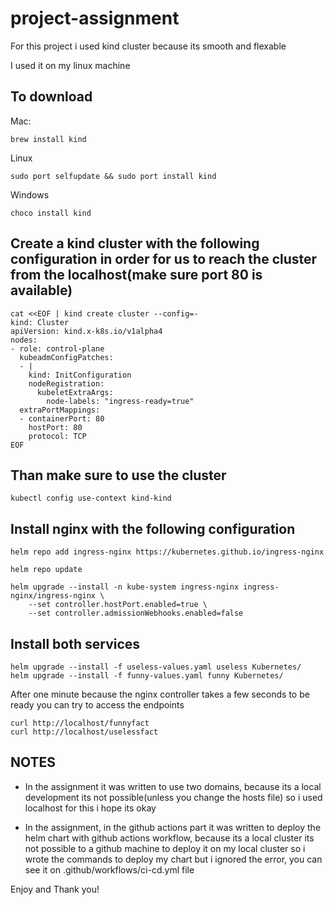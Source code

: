 # project-assignment
For this project i used kind cluster because its smooth and flexable

I used it on my linux machine

## To download 

Mac:

```
brew install kind
```

Linux
```
sudo port selfupdate && sudo port install kind
```

Windows
```
choco install kind
```

## Create a kind cluster with the following configuration in order for us to reach the cluster from the localhost(make sure port 80 is available)
```
cat <<EOF | kind create cluster --config=-
kind: Cluster
apiVersion: kind.x-k8s.io/v1alpha4
nodes:
- role: control-plane
  kubeadmConfigPatches:
  - |
    kind: InitConfiguration
    nodeRegistration:
      kubeletExtraArgs:
        node-labels: "ingress-ready=true"
  extraPortMappings:
  - containerPort: 80
    hostPort: 80
    protocol: TCP
EOF
```

## Than make sure to use the cluster
```
kubectl config use-context kind-kind
```

## Install nginx with the following configuration
```
helm repo add ingress-nginx https://kubernetes.github.io/ingress-nginx

helm repo update

helm upgrade --install -n kube-system ingress-nginx ingress-nginx/ingress-nginx \
    --set controller.hostPort.enabled=true \
    --set controller.admissionWebhooks.enabled=false
```

## Install both services
```
helm upgrade --install -f useless-values.yaml useless Kubernetes/
helm upgrade --install -f funny-values.yaml funny Kubernetes/
```

After one minute because the nginx controller takes a few seconds to be ready you can try to access the endpoints

```
curl http://localhost/funnyfact
curl http://localhost/uselessfact
```

## NOTES

- In the assignment it was written to use two domains, because its a local development its not possible(unless you change the hosts file) so i used localhost for this i hope its okay

- In the assignment, in the github actions part it was written to deploy the helm chart with github actions workflow, because its a local cluster its not possible to a github machine to deploy it on my local cluster so i wrote the commands to deploy my chart but i ignored the error, you can see it on .github/workflows/ci-cd.yml file


Enjoy and Thank you!